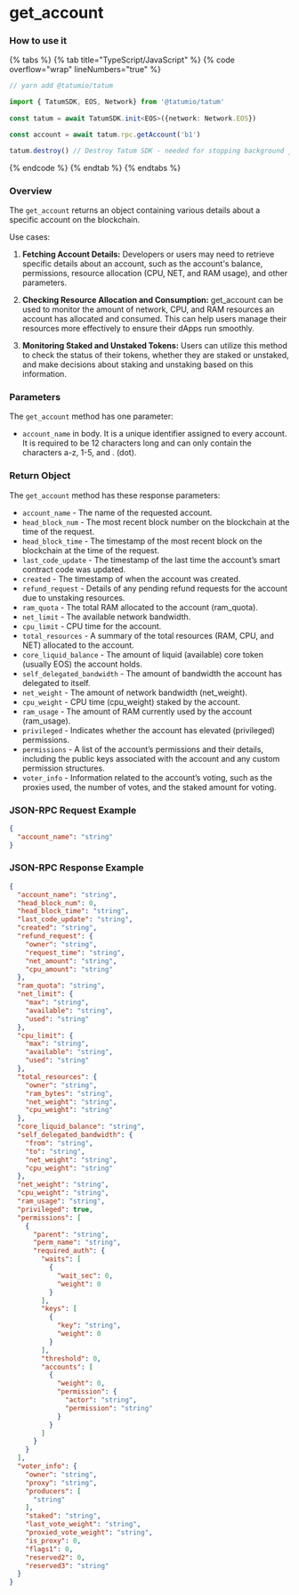 # get_account

### How to use it

{% tabs %}
{% tab title="TypeScript/JavaScript" %}
{% code overflow="wrap" lineNumbers="true" %}
```typescript
// yarn add @tatumio/tatum

import { TatumSDK, EOS, Network} from '@tatumio/tatum'
  
const tatum = await TatumSDK.init<EOS>({network: Network.EOS})

const account = await tatum.rpc.getAccount('b1')

tatum.destroy() // Destroy Tatum SDK - needed for stopping background jobs
```
{% endcode %}
{% endtab %}
{% endtabs %}

### Overview

The `get_account` returns an object containing various details about a specific account on the blockchain.

Use cases:

1. **Fetching Account Details:**
Developers or users may need to retrieve specific details about an account, such as the account's balance, permissions, resource allocation (CPU, NET, and RAM usage), and other parameters.

2. **Checking Resource Allocation and Consumption:**
get_account can be used to monitor the amount of network, CPU, and RAM resources an account has allocated and consumed. This can help users manage their resources more effectively to ensure their dApps run smoothly.

3. **Monitoring Staked and Unstaked Tokens:**
Users can utilize this method to check the status of their tokens, whether they are staked or unstaked, and make decisions about staking and unstaking based on this information.

### Parameters

The `get_account` method has one parameter:

 * `account_name` in body. It is a unique identifier assigned to every account. It is required to be 12 characters long and can only contain the characters a-z, 1-5, and . (dot).

### Return Object

The `get_account` method has these response parameters:

  * `account_name` - The name of the requested account.
  * `head_block_num` - The most recent block number on the blockchain at the time of the request.
  * `head_block_time` - The timestamp of the most recent block on the blockchain at the time of the request.
  * `last_code_update` - The timestamp of the last time the account’s smart contract code was updated.
  * `created` - The timestamp of when the account was created.
  * `refund_request` - Details of any pending refund requests for the account due to unstaking resources.
  * `ram_quota` - The total RAM allocated to the account (ram_quota).
  * `net_limit` - The available network bandwidth.
  * `cpu_limit` - CPU time for the account.
  * `total_resources` - A summary of the total resources (RAM, CPU, and NET) allocated to the account.
  * `core_liquid_balance` - The amount of liquid (available) core token (usually EOS) the account holds.
  * `self_delegated_bandwidth` - The amount of bandwidth the account has delegated to itself.
  * `net_weight` - The amount of network bandwidth (net_weight).
  * `cpu_weight` - CPU time (cpu_weight) staked by the account.
  * `ram_usage` - The amount of RAM currently used by the account (ram_usage).
  * `privileged` - Indicates whether the account has elevated (privileged) permissions.
  * `permissions` - A list of the account’s permissions and their details, including the public keys associated with the account and any custom permission structures.
  * `voter_info` - Information related to the account’s voting, such as the proxies used, the number of votes, and the staked amount for voting.

### JSON-RPC Request Example

```json
{
  "account_name": "string"
}
```

### JSON-RPC Response Example

```json
{
  "account_name": "string",
  "head_block_num": 0,
  "head_block_time": "string",
  "last_code_update": "string",
  "created": "string",
  "refund_request": {
    "owner": "string",
    "request_time": "string",
    "net_amount": "string",
    "cpu_amount": "string"
  },
  "ram_quota": "string",
  "net_limit": {
    "max": "string",
    "available": "string",
    "used": "string"
  },
  "cpu_limit": {
    "max": "string",
    "available": "string",
    "used": "string"
  },
  "total_resources": {
    "owner": "string",
    "ram_bytes": "string",
    "net_weight": "string",
    "cpu_weight": "string"
  },
  "core_liquid_balance": "string",
  "self_delegated_bandwidth": {
    "from": "string",
    "to": "string",
    "net_weight": "string",
    "cpu_weight": "string"
  },
  "net_weight": "string",
  "cpu_weight": "string",
  "ram_usage": "string",
  "privileged": true,
  "permissions": [
    {
      "parent": "string",
      "perm_name": "string",
      "required_auth": {
        "waits": [
          {
            "wait_sec": 0,
            "weight": 0
          }
        ],
        "keys": [
          {
            "key": "string",
            "weight": 0
          }
        ],
        "threshold": 0,
        "accounts": [
          {
            "weight": 0,
            "permission": {
              "actor": "string",
              "permission": "string"
            }
          }
        ]
      }
    }
  ],
  "voter_info": {
    "owner": "string",
    "proxy": "string",
    "producers": [
      "string"
    ],
    "staked": "string",
    "last_vote_weight": "string",
    "proxied_vote_weight": "string",
    "is_proxy": 0,
    "flags1": 0,
    "reserved2": 0,
    "reserved3": "string"
  }
}
```